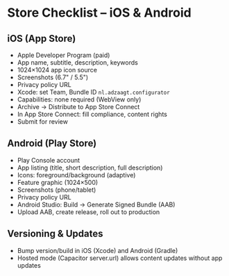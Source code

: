 # Store Checklist – iOS & Android

## iOS (App Store)
- Apple Developer Program (paid)
- App name, subtitle, description, keywords
- 1024×1024 app icon source
- Screenshots (6.7" / 5.5")
- Privacy policy URL
- Xcode: set Team, Bundle ID `nl.adzaagt.configurator`
- Capabilities: none required (WebView only)
- Archive → Distribute to App Store Connect
- In App Store Connect: fill compliance, content rights
- Submit for review

## Android (Play Store)
- Play Console account
- App listing (title, short description, full description)
- Icons: foreground/background (adaptive)
- Feature graphic (1024×500)
- Screenshots (phone/tablet)
- Privacy policy URL
- Android Studio: Build → Generate Signed Bundle (AAB)
- Upload AAB, create release, roll out to production

## Versioning & Updates
- Bump version/build in iOS (Xcode) and Android (Gradle)
- Hosted mode (Capacitor server.url) allows content updates without app updates
